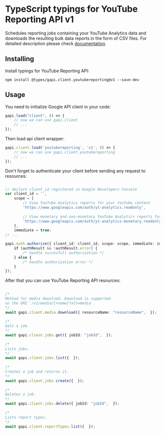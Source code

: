 # TypeScript typings for YouTube Reporting API v1
Schedules reporting jobs containing your YouTube Analytics data and downloads the resulting bulk data reports in the form of CSV files.
For detailed description please check [documentation](https://developers.google.com/youtube/reporting/v1/reports/).

## Installing

Install typings for YouTube Reporting API:
```
npm install @types/gapi.client.youtubereporting@v1 --save-dev
```

## Usage

You need to initialize Google API client in your code:
```typescript
gapi.load("client", () => { 
    // now we can use gapi.client
    // ... 
});
```

Then load api client wrapper:
```typescript
gapi.client.load('youtubereporting', 'v1', () => {
    // now we can use gapi.client.youtubereporting
    // ... 
});
```

Don't forget to authenticate your client before sending any request to resources:
```typescript

// declare client_id registered in Google Developers Console
var client_id = '',
    scope = [     
        // View YouTube Analytics reports for your YouTube content
        'https://www.googleapis.com/auth/yt-analytics.readonly',
    
        // View monetary and non-monetary YouTube Analytics reports for your YouTube content
        'https://www.googleapis.com/auth/yt-analytics-monetary.readonly',
    ],
    immediate = true;
// ...

gapi.auth.authorize({ client_id: client_id, scope: scope, immediate: immediate }, authResult => {
    if (authResult && !authResult.error) {
        /* handle succesfull authorization */
    } else {
        /* handle authorization error */
    }
});            
```

After that you can use YouTube Reporting API resources:

```typescript 
    
/* 
Method for media download. Download is supported
on the URI `/v1/media/{+name}?alt=media`.  
*/
await gapi.client.media.download({ resourceName: "resourceName",  }); 
    
/* 
Gets a job.  
*/
await gapi.client.jobs.get({ jobId: "jobId",  }); 
    
/* 
Lists jobs.  
*/
await gapi.client.jobs.list({  }); 
    
/* 
Creates a job and returns it.  
*/
await gapi.client.jobs.create({  }); 
    
/* 
Deletes a job.  
*/
await gapi.client.jobs.delete({ jobId: "jobId",  }); 
    
/* 
Lists report types.  
*/
await gapi.client.reportTypes.list({  });
```